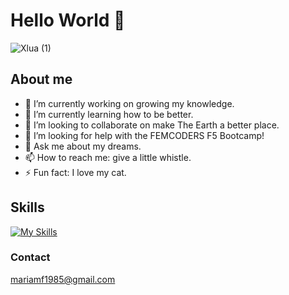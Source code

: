 # Hello World 🖖 

![Xlua (1)](https://github.com/mariamf1985/mariamf1985/assets/149203611/677d0992-f73b-46b6-bb07-50df3a486741)


## About me

- 🔭 I’m currently working on growing my knowledge.
- 🌱 I’m currently learning how to be better.
- 👯 I’m looking to collaborate on make The Earth a better place.
- 🤔 I’m looking for help with the FEMCODERS F5 Bootcamp!
- 💬 Ask me about my dreams.
- 📫 How to reach me: give a little whistle.
- ⚡ Fun fact: I love my cat.

## Skills
[![My Skills](https://skillicons.dev/icons?i=js,html,css,figma,github,git,netlify,vscode,discord)](https://skillicons.dev)

### Contact

mariamf1985@gmail.com
